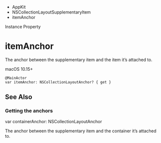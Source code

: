 

- AppKit
- NSCollectionLayoutSupplementaryItem
-  itemAnchor 

Instance Property

# itemAnchor

The anchor between the supplementary item and the item it’s attached to.

macOS 10.15+

``` source
@MainActor
var itemAnchor: NSCollectionLayoutAnchor? { get }
```

## See Also

### Getting the anchors

var containerAnchor: NSCollectionLayoutAnchor

The anchor between the supplementary item and the container it’s attached to.


